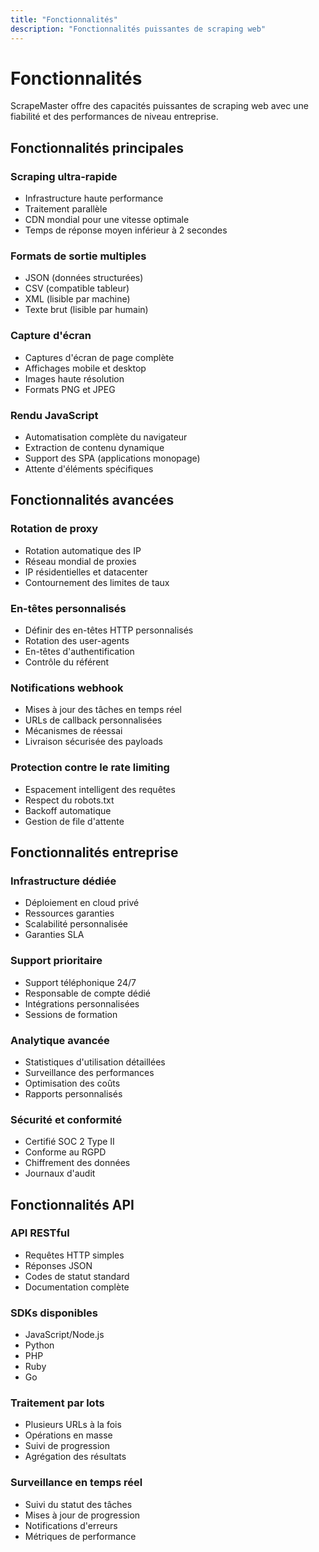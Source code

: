 ```yaml
---
title: "Fonctionnalités"
description: "Fonctionnalités puissantes de scraping web"
---
```


# Fonctionnalités

ScrapeMaster offre des capacités puissantes de scraping web avec une fiabilité et des performances de niveau entreprise.

## Fonctionnalités principales

### Scraping ultra-rapide
- Infrastructure haute performance
- Traitement parallèle
- CDN mondial pour une vitesse optimale
- Temps de réponse moyen inférieur à 2 secondes

### Formats de sortie multiples
- JSON (données structurées)
- CSV (compatible tableur)
- XML (lisible par machine)
- Texte brut (lisible par humain)

### Capture d'écran
- Captures d'écran de page complète
- Affichages mobile et desktop
- Images haute résolution
- Formats PNG et JPEG

### Rendu JavaScript
- Automatisation complète du navigateur
- Extraction de contenu dynamique
- Support des SPA (applications monopage)
- Attente d'éléments spécifiques

## Fonctionnalités avancées

### Rotation de proxy
- Rotation automatique des IP
- Réseau mondial de proxies
- IP résidentielles et datacenter
- Contournement des limites de taux

### En-têtes personnalisés
- Définir des en-têtes HTTP personnalisés
- Rotation des user-agents
- En-têtes d'authentification
- Contrôle du référent

### Notifications webhook
- Mises à jour des tâches en temps réel
- URLs de callback personnalisées
- Mécanismes de réessai
- Livraison sécurisée des payloads

### Protection contre le rate limiting
- Espacement intelligent des requêtes
- Respect du robots.txt
- Backoff automatique
- Gestion de file d'attente

## Fonctionnalités entreprise

### Infrastructure dédiée
- Déploiement en cloud privé
- Ressources garanties
- Scalabilité personnalisée
- Garanties SLA

### Support prioritaire
- Support téléphonique 24/7
- Responsable de compte dédié
- Intégrations personnalisées
- Sessions de formation

### Analytique avancée
- Statistiques d'utilisation détaillées
- Surveillance des performances
- Optimisation des coûts
- Rapports personnalisés

### Sécurité et conformité
- Certifié SOC 2 Type II
- Conforme au RGPD
- Chiffrement des données
- Journaux d'audit

## Fonctionnalités API

### API RESTful
- Requêtes HTTP simples
- Réponses JSON
- Codes de statut standard
- Documentation complète

### SDKs disponibles
- JavaScript/Node.js
- Python
- PHP
- Ruby
- Go

### Traitement par lots
- Plusieurs URLs à la fois
- Opérations en masse
- Suivi de progression
- Agrégation des résultats

### Surveillance en temps réel
- Suivi du statut des tâches
- Mises à jour de progression
- Notifications d'erreurs
- Métriques de performance
